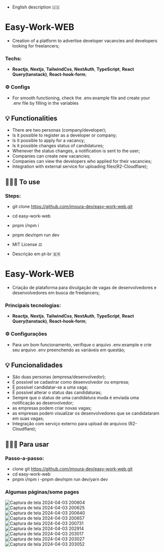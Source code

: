- English description 🇺🇸

# Easy-Work-WEB
- Creation of a platform to advertise developer vacancies and developers looking for freelancers;

### Techs:
- **Reactjs**, **Nextjs**, **TailwindCss**, **NextAuth**, **TypeScript**, **React Query(tanstack)**, **React-hook-form**;


### ⚙️ Configs
- For smooth functioning, check the .env.example file and create your .env file by filling in the variables

## 💡 Functionalities

- There are two personas (company/developer);
- Is it possible to register as a developer or company;
- Is it possible to apply for a vacancy;
- Is it possible changes status of candidatures;
- Whenever the status changes, a notification is sent to the user;
- Companies can create new vacancies;
- Companies can view the developers who applied for their vacancies;
- Integration with external service for uploading files(R2-Cloudflare);


## 👨🏽‍💻 To use
### Steps:

- git clone https://github.com/jmoura-dev/easy-work-web.git
- cd easy-work-web
- pnpm i/npm i
- pnpm dev/npm run dev

- MIT License ⚖️


- Descrição em pt-br 🇧🇷

# Easy-Work-WEB
- Criação de plataforma para divulgação de vagas de desenvolvedores e desenvolvedores em busca de freelancers;

### Principais tecnologias:
- **Reactjs**, **Nextjs**, **TailwindCss**, **NextAuth**, **TypeScript**, **React Query(tanstack)**, **React-hook-form**;


### ⚙️ Configurações
- Para um bom funcionamento, verifique o arquivo .env.example e crie seu arquivo .env preenchendo as variáveis em questão;

## 💡 Funcionalidades

- São duas personas (empresa/desenvolvedor);
- É possível se cadastrar como desenvolvedor ou empresa;
- É possível candidatar-se a uma vaga;
- É possível alterar o status das candidaturas;
- Sempre que o status de uma candidatura muda é enviada uma notificação ao desenvolvedor;
- as empresas podem criar novas vagas;
- as empresas podem visualizar os desenvolvedores que se candidataram em suas vagas;
- Integração com serviço externo para upload de arquivos (R2-Cloudflare);


## 👨🏽‍💻 Para usar
### Passo-a-passo:

- clone git https://github.com/jmoura-dev/easy-work-web.git
- cd easy-work-web
- pnpm i/npm i
-pnpm dev/npm run dev/yarn dev

### Algumas páginas/some pages
![Captura de tela 2024-04-03 200604](https://github.com/jmoura-dev/easy-work-web/assets/72841857/3dbc56f1-7826-49ce-bd4b-0ae6369f6944)
![Captura de tela 2024-04-03 200625](https://github.com/jmoura-dev/easy-work-web/assets/72841857/c6122850-3f07-46b0-83be-ac75e50d627c)
![Captura de tela 2024-04-03 200640](https://github.com/jmoura-dev/easy-work-web/assets/72841857/51548deb-fe06-4c22-a483-97c36e2701fc)
![Captura de tela 2024-04-03 200657](https://github.com/jmoura-dev/easy-work-web/assets/72841857/5ad8e193-e768-453c-94e5-d901b00092aa)
![Captura de tela 2024-04-03 200731](https://github.com/jmoura-dev/easy-work-web/assets/72841857/815ba4ca-efaf-4d82-87fe-411127a1f4ac)
![Captura de tela 2024-04-03 202914](https://github.com/jmoura-dev/easy-work-web/assets/72841857/213c4640-8401-4d65-bfa9-934abcebb3df)
![Captura de tela 2024-04-03 203017](https://github.com/jmoura-dev/easy-work-web/assets/72841857/b029b85c-8466-4935-a510-f5e2e2562bb4)
![Captura de tela 2024-04-03 203027](https://github.com/jmoura-dev/easy-work-web/assets/72841857/0116d5b9-c022-45c0-96e5-dedb870dd9b5)
![Captura de tela 2024-04-03 203052](https://github.com/jmoura-dev/easy-work-web/assets/72841857/a5bcc25f-8a8e-4071-86e7-e1917a46250b)
